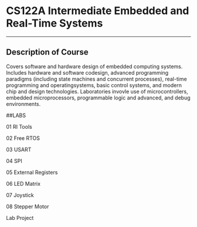 # CS122A Intermediate Embedded and Real-Time Systems

-------------
Description of Course
-------------

Covers software and hardware design of embedded computing systems. Includes hardware and software codesign, advanced programming paradigms (including state machines and concurrent processes), real-time programming and operatingsystems, basic control systems, and modern chip and design technologies. Laboratories invovle use of microcontrollers, embedded microprocessors, programmable logic and advanced, and debug environments.


##LABS

01 RI Tools

02 Free RTOS

03 USART

04 SPI

05 External Registers

06 LED Matrix

07 Joystick

08 Stepper Motor

Lab Project

